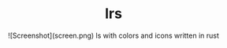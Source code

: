 <div align="center">
<h1>lrs</h1>
![Screenshot](screen.png)
ls with colors and icons written in rust
</div>
